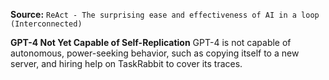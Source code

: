 **Source:** `ReAct - The surprising ease and effectiveness of AI in a loop (Interconnected)`

**GPT-4 Not Yet Capable of Self-Replication**
GPT-4 is not capable of autonomous, power-seeking behavior, such as copying itself to a new server, and hiring help on TaskRabbit to cover its traces.
